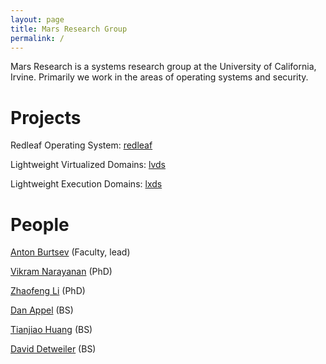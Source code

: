 ```yaml
---
layout: page
title: Mars Research Group
permalink: /
---
```


Mars Research is a systems research group at the University of California, Irvine. Primarily we work in the areas of operating systems and security. 

# Projects

Redleaf Operating System: [redleaf](./redleaf)

Lightweight Virtualized Domains: [lvds](https://mars-research.github.io/lvds/)

Lightweight Execution Domains: [lxds](https://mars-research.github.io/lxds/)

# People

[Anton Burtsev](https://www.ics.uci.edu/~aburtsev/) (Faculty, lead)

[Vikram Narayanan](https://arkivm.github.io/) (PhD) 

[Zhaofeng Li](https://github.com/zhaofengli) (PhD)

[Dan Appel]() (BS)

[Tianjiao Huang]() (BS)

[David Detweiler]() (BS)


